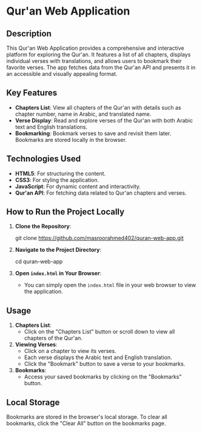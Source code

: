 # Qur'an Web Application

## Description

This Qur'an Web Application provides a comprehensive and interactive platform for exploring the Qur'an. It features a list of all chapters, displays individual verses with translations, and allows users to bookmark their favorite verses. The app fetches data from the Qur'an API and presents it in an accessible and visually appealing format.

## Key Features

- **Chapters List**: View all chapters of the Qur'an with details such as chapter number, name in Arabic, and translated name.
- **Verse Display**: Read and explore verses of the Qur'an with both Arabic text and English translations.
- **Bookmarking**: Bookmark verses to save and revisit them later. Bookmarks are stored locally in the browser.

## Technologies Used

- **HTML5**: For structuring the content.
- **CSS3**: For styling the application.
- **JavaScript**: For dynamic content and interactivity.
- **Qur'an API**: For fetching data related to Qur'an chapters and verses.

## How to Run the Project Locally

1. **Clone the Repository**:
    
    git clone https://github.com/masroorahmed402/quran-web-app.git
    
2. **Navigate to the Project Directory**:
    
    cd quran-web-app
    
3. **Open `index.html` in Your Browser**:
    - You can simply open the `index.html` file in your web browser to view the application.

## Usage

1. **Chapters List**:
    - Click on the "Chapters List" button or scroll down to view all chapters of the Qur'an.
2. **Viewing Verses**:
    - Click on a chapter to view its verses.
    - Each verse displays the Arabic text and English translation.
    - Click the "Bookmark" button to save a verse to your bookmarks.
3. **Bookmarks**:
    - Access your saved bookmarks by clicking on the "Bookmarks" button.

## Local Storage

Bookmarks are stored in the browser's local storage. To clear all bookmarks, click the "Clear All" button on the bookmarks page.
